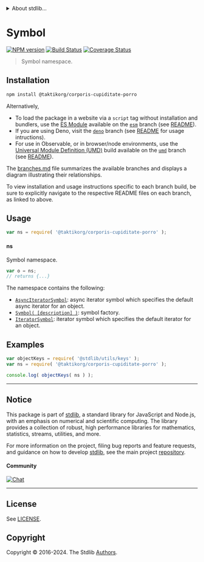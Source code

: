 <!--

@license Apache-2.0

Copyright (c) 2021 The Stdlib Authors.

Licensed under the Apache License, Version 2.0 (the "License");
you may not use this file except in compliance with the License.
You may obtain a copy of the License at

   http://www.apache.org/licenses/LICENSE-2.0

Unless required by applicable law or agreed to in writing, software
distributed under the License is distributed on an "AS IS" BASIS,
WITHOUT WARRANTIES OR CONDITIONS OF ANY KIND, either express or implied.
See the License for the specific language governing permissions and
limitations under the License.

-->


<details>
  <summary>
    About stdlib...
  </summary>
  <p>We believe in a future in which the web is a preferred environment for numerical computation. To help realize this future, we've built stdlib. stdlib is a standard library, with an emphasis on numerical and scientific computation, written in JavaScript (and C) for execution in browsers and in Node.js.</p>
  <p>The library is fully decomposable, being architected in such a way that you can swap out and mix and match APIs and functionality to cater to your exact preferences and use cases.</p>
  <p>When you use stdlib, you can be absolutely certain that you are using the most thorough, rigorous, well-written, studied, documented, tested, measured, and high-quality code out there.</p>
  <p>To join us in bringing numerical computing to the web, get started by checking us out on <a href="https://github.com/stdlib-js/stdlib">GitHub</a>, and please consider <a href="https://opencollective.com/stdlib">financially supporting stdlib</a>. We greatly appreciate your continued support!</p>
</details>

# Symbol

[![NPM version][npm-image]][npm-url] [![Build Status][test-image]][test-url] [![Coverage Status][coverage-image]][coverage-url] <!-- [![dependencies][dependencies-image]][dependencies-url] -->

> Symbol namespace.

<section class="installation">

## Installation

```bash
npm install @taktikorg/corporis-cupiditate-porro
```

Alternatively,

-   To load the package in a website via a `script` tag without installation and bundlers, use the [ES Module][es-module] available on the [`esm`][esm-url] branch (see [README][esm-readme]).
-   If you are using Deno, visit the [`deno`][deno-url] branch (see [README][deno-readme] for usage intructions).
-   For use in Observable, or in browser/node environments, use the [Universal Module Definition (UMD)][umd] build available on the [`umd`][umd-url] branch (see [README][umd-readme]).

The [branches.md][branches-url] file summarizes the available branches and displays a diagram illustrating their relationships.

To view installation and usage instructions specific to each branch build, be sure to explicitly navigate to the respective README files on each branch, as linked to above.

</section>

<section class="usage">

## Usage

```javascript
var ns = require( '@taktikorg/corporis-cupiditate-porro' );
```

#### ns

Symbol namespace.

```javascript
var o = ns;
// returns {...}
```

The namespace contains the following:

<!-- <toc pattern="*"> -->

<div class="namespace-toc">

-   <span class="signature">[`AsyncIteratorSymbol`][@taktikorg/corporis-cupiditate-porro/async-iterator]</span><span class="delimiter">: </span><span class="description">async iterator symbol which specifies the default async iterator for an object.</span>
-   <span class="signature">[`Symbol( [description] )`][@taktikorg/corporis-cupiditate-porro/ctor]</span><span class="delimiter">: </span><span class="description">symbol factory.</span>
-   <span class="signature">[`IteratorSymbol`][@taktikorg/corporis-cupiditate-porro/iterator]</span><span class="delimiter">: </span><span class="description">iterator symbol which specifies the default iterator for an object.</span>

</div>

<!-- </toc> -->

</section>

<!-- /.usage -->

<section class="examples">

## Examples

<!-- TODO: better examples -->

<!-- eslint no-undef: "error" -->

```javascript
var objectKeys = require( '@stdlib/utils/keys' );
var ns = require( '@taktikorg/corporis-cupiditate-porro' );

console.log( objectKeys( ns ) );
```

</section>

<!-- /.examples -->

<!-- Section for related `stdlib` packages. Do not manually edit this section, as it is automatically populated. -->

<section class="related">

</section>

<!-- /.related -->

<!-- Section for all links. Make sure to keep an empty line after the `section` element and another before the `/section` close. -->


<section class="main-repo" >

* * *

## Notice

This package is part of [stdlib][stdlib], a standard library for JavaScript and Node.js, with an emphasis on numerical and scientific computing. The library provides a collection of robust, high performance libraries for mathematics, statistics, streams, utilities, and more.

For more information on the project, filing bug reports and feature requests, and guidance on how to develop [stdlib][stdlib], see the main project [repository][stdlib].

#### Community

[![Chat][chat-image]][chat-url]

---

## License

See [LICENSE][stdlib-license].


## Copyright

Copyright &copy; 2016-2024. The Stdlib [Authors][stdlib-authors].

</section>

<!-- /.stdlib -->

<!-- Section for all links. Make sure to keep an empty line after the `section` element and another before the `/section` close. -->

<section class="links">

[npm-image]: http://img.shields.io/npm/v/@taktikorg/corporis-cupiditate-porro.svg
[npm-url]: https://npmjs.org/package/@taktikorg/corporis-cupiditate-porro

[test-image]: https://github.com/taktikorg/corporis-cupiditate-porro/actions/workflows/test.yml/badge.svg?branch=main
[test-url]: https://github.com/taktikorg/corporis-cupiditate-porro/actions/workflows/test.yml?query=branch:main

[coverage-image]: https://img.shields.io/codecov/c/github/taktikorg/corporis-cupiditate-porro/main.svg
[coverage-url]: https://codecov.io/github/taktikorg/corporis-cupiditate-porro?branch=main

<!--

[dependencies-image]: https://img.shields.io/david/taktikorg/corporis-cupiditate-porro.svg
[dependencies-url]: https://david-dm.org/taktikorg/corporis-cupiditate-porro/main

-->

[chat-image]: https://img.shields.io/gitter/room/stdlib-js/stdlib.svg
[chat-url]: https://app.gitter.im/#/room/#stdlib-js_stdlib:gitter.im

[stdlib]: https://github.com/stdlib-js/stdlib

[stdlib-authors]: https://github.com/stdlib-js/stdlib/graphs/contributors

[umd]: https://github.com/umdjs/umd
[es-module]: https://developer.mozilla.org/en-US/docs/Web/JavaScript/Guide/Modules

[deno-url]: https://github.com/taktikorg/corporis-cupiditate-porro/tree/deno
[deno-readme]: https://github.com/taktikorg/corporis-cupiditate-porro/blob/deno/README.md
[umd-url]: https://github.com/taktikorg/corporis-cupiditate-porro/tree/umd
[umd-readme]: https://github.com/taktikorg/corporis-cupiditate-porro/blob/umd/README.md
[esm-url]: https://github.com/taktikorg/corporis-cupiditate-porro/tree/esm
[esm-readme]: https://github.com/taktikorg/corporis-cupiditate-porro/blob/esm/README.md
[branches-url]: https://github.com/taktikorg/corporis-cupiditate-porro/blob/main/branches.md

[stdlib-license]: https://raw.githubusercontent.com/taktikorg/corporis-cupiditate-porro/main/LICENSE

<!-- <toc-links> -->

[@taktikorg/corporis-cupiditate-porro/async-iterator]: https://github.com/taktikorg/corporis-cupiditate-porro/tree/main/async-iterator

[@taktikorg/corporis-cupiditate-porro/ctor]: https://github.com/taktikorg/corporis-cupiditate-porro/tree/main/ctor

[@taktikorg/corporis-cupiditate-porro/iterator]: https://github.com/taktikorg/corporis-cupiditate-porro/tree/main/iterator

<!-- </toc-links> -->

</section>

<!-- /.links -->
